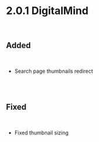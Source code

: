 
# 2.0.1 DigitalMind

<br>

## Added

<br>

-   Search page thumbnails redirect

<br>
<br>

## Fixed

<br>

-   Fixed thumbnail sizing

<br>
